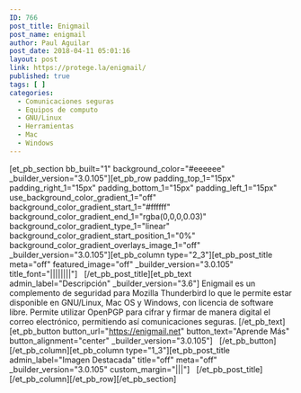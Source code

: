 ```yaml
---
ID: 766
post_title: Enigmail
post_name: enigmail
author: Paul Aguilar
post_date: 2018-04-11 05:01:16
layout: post
link: https://protege.la/enigmail/
published: true
tags: [ ]
categories:
  - Comunicaciones seguras
  - Equipos de computo
  - GNU/Linux
  - Herramientas
  - Mac
  - Windows
---
```

[et_pb_section bb_built="1" background_color="#eeeeee" \_builder\_version="3.0.105"][et_pb_row padding_top_1="15px" padding_right_1="15px" padding_bottom_1="15px" padding_left_1="15px" use_background_color_gradient_1="off" background_color_gradient_start_1="#ffffff" background_color_gradient_end_1="rgba(0,0,0,0.03)" background_color_gradient_type_1="linear" background_color_gradient_start_position_1="0%" background_color_gradient_overlays_image_1="off" \_builder\_version="3.0.105"][et_pb_column type="2_3"][et_pb_post_title meta="off" featured_image="off" \_builder\_version="3.0.105" title_font="||||||||"]   [/et_pb_post_title][et_pb_text admin_label="Descripción" \_builder\_version="3.6"] Enigmail es un complemento de seguridad para Mozilla Thunderbird lo que le permite estar disponible en GNU/Linux, Mac OS y Windows, con licencia de software libre. Permite utilizar OpenPGP para cifrar y firmar de manera digital el correo electrónico, permitiendo así comunicaciones seguras. [/et_pb_text][et_pb_button button_url="https://enigmail.net" button_text="Aprende Más" button_alignment="center" \_builder\_version="3.0.105"]   [/et_pb_button][/et_pb_column][et_pb_column type="1_3"][et_pb_post_title admin_label="Imagen Destacada" title="off" meta="off" \_builder\_version="3.0.105" custom_margin="|||"]   [/et_pb_post_title][/et_pb_column][/et_pb_row][/et_pb_section]